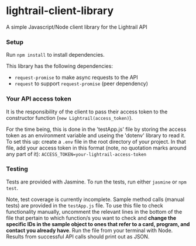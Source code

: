 # lightrail-client-library
A simple Javascript/Node client library for the Lightrail API

### Setup

Run `npm install` to install dependencies.

This library has the following dependencies:
- `request-promise` to make async requests to the API
- `request` to support `request-promise` (peer dependency)

### Your API access token

It is the responsibility of the client to pass their access token to the constructor function (`new Lightrail(access_token)`).

For the time being, this is done in the 'testApp.js' file by storing the access token as an environment variable and useing the 'dotenv' library to read it. To set this up: create a `.env` file in the root directory of your project. In that file, add your access token in this format (note, no quotation marks around any part of it):
`ACCESS_TOKEN=your-lightrail-access-token`

### Testing

Tests are provided with Jasmine. To run the tests, run either `jasmine` or `npm test`.

Note, test coverage is currently incomplete. Sample method calls (manual tests) are provided in the `testApp.js` file. To use this file to check functionality manually, uncomment the relevant lines in the bottom of the file that pertain to which function/s you want to check and **change the specific IDs in the sample object to ones that refer to a card, program, and contact you already have**. Run the file from your terminal with Node. Results from successful API calls should print out as JSON.

